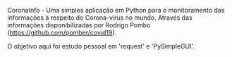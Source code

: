 ﻿CoronaInfo - Uma simples aplicação em Python para o monitoramento das informações à respeito do Corona-vírus no mundo. 
Através das informações disponibilizadas por Rodrigo Pombo (https://github.com/pomber/covid19).

O objetivo aqui foi estudo pessoal em 'request' e 'PySimpleGUI'.

